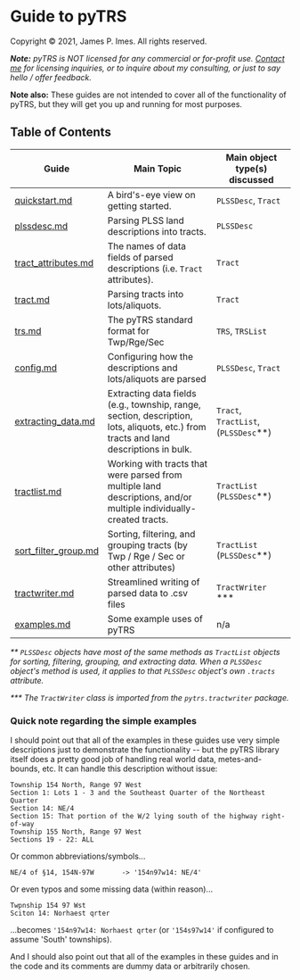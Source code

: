# Guide to pyTRS
Copyright © 2021, James P. Imes. All rights reserved.

*__Note:__ pyTRS is NOT licensed for any commercial or for-profit use. [Contact me](mailto:jamesimes@gmail.com) for licensing inquiries, or to inquire about my consulting, or just to say hello / offer feedback.*

__Note also:__ These guides are not intended to cover all of the functionality of pyTRS, but they will get you up and running for most purposes.


## Table of Contents

|Guide             | Main Topic                                                                                                                                | Main object<br>type(s) discussed                     |
|------------------|-------------------------------------------------------------------------------------------------------------------------------------------|----------------------|
| [quickstart.md](https://github.com/JamesPImes/pyTRS/blob/master/guides/guides/quickstart.md)     | A bird's-eye view on getting started.                                                                                                     | `PLSSDesc`, `Tract` |
| [plssdesc.md](https://github.com/JamesPImes/pyTRS/blob/master/guides/guides/plssdesc.md)       | Parsing PLSS land descriptions into tracts.                                                                                               | `PLSSDesc`       |
| [tract_attributes.md](https://github.com/JamesPImes/pyTRS/blob/master/guides/guides/tract_attributes.md) | The names of data fields of parsed descriptions (i.e. `Tract` <br> attributes).                                                           | `Tract` |
| [tract.md](https://github.com/JamesPImes/pyTRS/blob/master/guides/guides/tract.md)          | Parsing tracts into lots/aliquots.                                                                                                        | `Tract`          |
| [trs.md](https://github.com/JamesPImes/pyTRS/blob/master/guides/guides/trs.md)     | The pyTRS standard format for Twp/Rge/Sec                                                                                                 | `TRS`, `TRSList` |
| [config.md](https://github.com/JamesPImes/pyTRS/blob/master/guides/guides/config.md)    | Configuring how the descriptions and lots/aliquots are parsed                                                                             | `PLSSDesc`, `Tract` |
| [extracting_data.md](https://github.com/JamesPImes/pyTRS/blob/master/guides/guides/extracting_data.md) | Extracting data fields (e.g., township, range, section, description, <br>lots, aliquots, etc.) from tracts and land descriptions in bulk. | `Tract`, `TractList`, (`PLSSDesc`\*\*) |
| [tractlist.md](https://github.com/JamesPImes/pyTRS/blob/master/guides/guides/tractlist.md) | Working with tracts that were parsed from multiple land <br> descriptions, and/or multiple individually-created tracts.                   | `TractList` (`PLSSDesc`\*\*) |
| [sort_filter_group.md](https://github.com/JamesPImes/pyTRS/blob/master/guides/guides/sort_filter_group.md) | Sorting, filtering, and grouping tracts (by Twp / Rge / Sec or <br>other attributes)                                                      | `TractList` (`PLSSDesc`\*\*) | 
| [tractwriter.md](https://github.com/JamesPImes/pyTRS/blob/master/guides/guides/tractwriter.md) | Streamlined writing of parsed data to .csv files                                                                                          | `TractWriter` \*\*\* |
| [examples.md](https://github.com/JamesPImes/pyTRS/blob/master/guides/guides/examples.md) | Some example uses of pyTRS                                                                                                                | n/a |

*\*\* `PLSSDesc` objects have most of the same methods as `TractList` objects for sorting, filtering, grouping, and extracting data. When a `PLSSDesc` object's method is used, it applies to that `PLSSDesc` object's own `.tracts` attribute.*

*\*\*\* The `TractWriter` class is imported from the `pytrs.tractwriter` package.*


### Quick note regarding the simple examples

I should point out that all of the examples in these guides use very simple descriptions just to demonstrate the functionality -- but the pyTRS library itself does a pretty good job of handling real world data, metes-and-bounds, etc. It can handle this description without issue:
```
Township 154 North, Range 97 West
Section 1: Lots 1 - 3 and the Southeast Quarter of the Northeast Quarter
Section 14: NE/4
Section 15: That portion of the W/2 lying south of the highway right-of-way
Township 155 North, Range 97 West
Sections 19 - 22: ALL
```
Or common abbreviations/symbols...
```
NE/4 of §14, 154N-97W       -> '154n97w14: NE/4'
```
Or even typos and some missing data (within reason)...
```
Twpnship 154 97 Wst
Sciton 14: Norhaest qrter
```
...becomes `'154n97w14: Norhaest qrter` (or `'154s97w14'` if configured to assume 'South' townships).

And I should also point out that all of the examples in these guides and in the code and its comments are dummy data or arbitrarily chosen.
